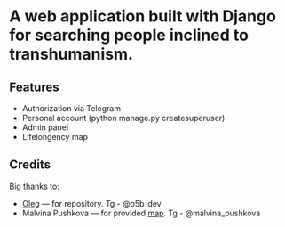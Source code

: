 # A web application built with Django for searching people inclined to transhumanism.

## Features
- Authorization via Telegram
- Personal account (python manage.py createsuperuser)
- Admin panel
- Lifelongency map

## Credits
Big thanks to:
- [Oleg](https://github.com/o5b) — for repository. Tg - @o5b_dev
- Malvina Pushkova — for provided [map](https://www.google.com/maps/d/viewer?mid=10tOk78kyhG7wrDUweEBk34Uog-mElPIt&ll=54.792332677644666%2C40.635587836197296&z=5). Tg - @malvina_pushkova
